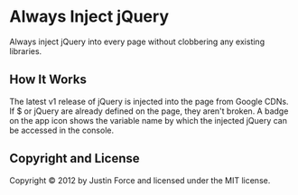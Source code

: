 Always Inject jQuery
====================

Always inject jQuery into every page without clobbering any existing libraries.

How It Works
------------

The latest v1 release of jQuery is injected into the page from Google CDNs. If $ or jQuery are already defined on the page, they aren't broken. A badge on the app icon shows the variable name by which the injected jQuery can be accessed in the console.

Copyright and License
---------------------

Copyright © 2012 by Justin Force and licensed under the MIT license.
